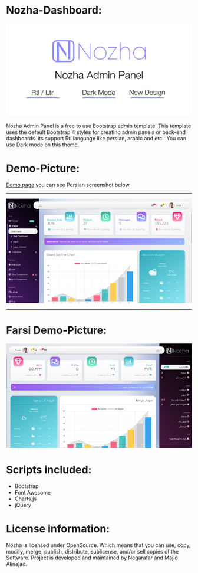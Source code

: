 # Nozha-Dashboard:
![picture](img/banner.jpg)

Nozha Admin Panel is a free to use Bootstrap admin template. This template uses the default Bootstrap 4 styles for creating admin panels or back-end dashboards.
its support Rtl language like persian, arabic and etc .
You can use Dark mode on this theme.


 
# Demo-Picture:
[Demo page](https://majidalinejad.github.io/Nozha-Dashboard/)
you can see Persian screenshot below.
***
![picture](img/screen.jpg)
***

# Farsi Demo-Picture:
![picture](img/screen-fa.jpg)

# Scripts included:
- Bootstrap
- Font Awesome
- Charts.js
- jQuery
 
# License information:
Nozha is licensed under OpenSource. Which means that you can use, copy, modify, merge, publish, distribute, sublicense, and/or sell copies of the Software.
Project is developed and maintained by Negarafar and Majid Alinejad.

